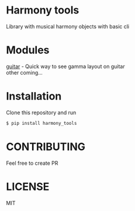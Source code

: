 # Harmony tools
Library with musical harmony objects with basic cli

# Modules
[guitar](docs/guitar.md) - Quick way to see gamma layout on guitar  
other coming...

# Installation
Clone this repository and run
```sh
$ pip install harmony_tools
```

# CONTRIBUTING
Feel free to create PR

# LICENSE
MIT
